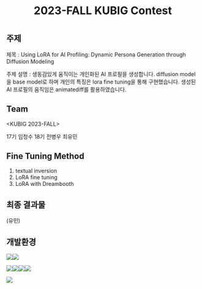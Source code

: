 
<h1 align="center"> 
2023-FALL KUBIG Contest
<h1/>

## 주제

제목 : Using LoRA for AI Profiling: Dynamic Persona Generation through Diffusion Modeling

주제 설명 : 생동감있게 움직이는 개인화된 AI 프로필을 생성합니다. diffusion model을 base model로 하며 개인의 특징은 lora fine tuning을 통해 구현했습니다. 생성된 AI 프로필의 움직임은 animatediff를 활용하였습니다.

## Team

<KUBIG 2023-FALL> 

17기 임청수 18기 전병우 최유민

## Fine Tuning Method

1. textual inversion
2. LoRA fine tuning
3. LoRA with Dreambooth

## 최종 결과물

(유민)

## 개발환경
<img src="https://img.shields.io/badge/Google Colab-F9AB00?style=for-the-badge&logo=Google Colab&logoColor=white"><img src="https://img.shields.io/badge/Visual Studio Code-007ACC?style=for-the-badge&logo=Visual Studio Code&logoColor=white">

<img src="https://img.shields.io/badge/Gradio-FF4B4B?style=for-the-badge&logo=Streamlit&logoColor=white"><img src="https://img.shields.io/badge/Python-3776AB?style=for-the-badge&logo=Python&logoColor=white"><img src="https://img.shields.io/badge/Jupyter-F37626?style=for-the-badge&logo=Jupyter&logoColor=white"><img src="https://img.shields.io/badge/PyTorch-EE4C2C?style=for-the-badge&logo=PyTorch&logoColor=white">

<img src="https://img.shields.io/badge/Git-F05032?style=for-the-badge&logo=Git&logoColor=white">


  
  
